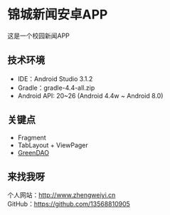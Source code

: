 # 锦城新闻安卓APP
这是一个校园新闻APP

## 技术环境
* IDE：Android Studio 3.1.2
* Gradle：gradle-4.4-all.zip
* Android API: 20~26 (Android 4.4w ~ Android 8.0)

## 关键点
* Fragment
* TabLayout + ViewPager
* [GreenDAO](https://github.com/greenrobot/greenDAO)

## 来找我呀
个人网站：<http://www.zhengweiyi.cn>  
GitHub：<https://github.com/13568810905>
